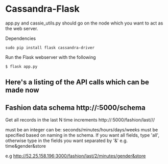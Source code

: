 # Cassandra-Flask
app.py and cassie_utils.py should go on the node which you want to act as the web server.

Dependencies
```
sudo pip install flask cassandra-driver
```

Run the Flask webserver with the following
```
$ flask app.py
```

Here's a listing of the API calls which can be made now
-------------------------------------------------------------------------------------------------------------------
Fashion data schema
http://<web-server-public-ip>:5000/schema
-------------------------------------------------------------------------------------------------------------------
Get all records in the last N time increments
http://<web-server-public-ip>:5000/fashion/last/<N>/<TimeIncrement>/<Fields>

   <N> must be an integer
   <TimeIncrement> can be: seconds/minutes/hours/days/weeks
   <Fields> must be specified based on naming in the schema. If you want all fields, type 'all', otherwise type in the fields you want separated by '&' e.g. time&gender&store

   e.g http://52.25.158.196:3000/fashion/last/2/minutes/gender&store 
